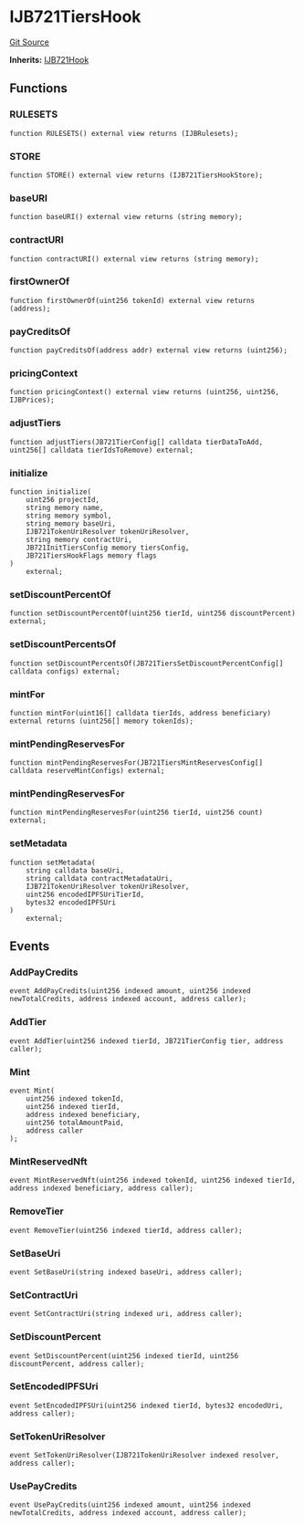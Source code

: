 # IJB721TiersHook
[Git Source](https://github.com/Bananapus/nana-721-hook/blob/e813fb5b7d17cd3d18023137d70a7b2f3911ad99/src/interfaces/IJB721TiersHook.sol)

**Inherits:**
[IJB721Hook](/docs/dev/v5/api/721-hook/interfaces/IJB721Hook.md)


## Functions
### RULESETS


```solidity
function RULESETS() external view returns (IJBRulesets);
```

### STORE


```solidity
function STORE() external view returns (IJB721TiersHookStore);
```

### baseURI


```solidity
function baseURI() external view returns (string memory);
```

### contractURI


```solidity
function contractURI() external view returns (string memory);
```

### firstOwnerOf


```solidity
function firstOwnerOf(uint256 tokenId) external view returns (address);
```

### payCreditsOf


```solidity
function payCreditsOf(address addr) external view returns (uint256);
```

### pricingContext


```solidity
function pricingContext() external view returns (uint256, uint256, IJBPrices);
```

### adjustTiers


```solidity
function adjustTiers(JB721TierConfig[] calldata tierDataToAdd, uint256[] calldata tierIdsToRemove) external;
```

### initialize


```solidity
function initialize(
    uint256 projectId,
    string memory name,
    string memory symbol,
    string memory baseUri,
    IJB721TokenUriResolver tokenUriResolver,
    string memory contractUri,
    JB721InitTiersConfig memory tiersConfig,
    JB721TiersHookFlags memory flags
)
    external;
```

### setDiscountPercentOf


```solidity
function setDiscountPercentOf(uint256 tierId, uint256 discountPercent) external;
```

### setDiscountPercentsOf


```solidity
function setDiscountPercentsOf(JB721TiersSetDiscountPercentConfig[] calldata configs) external;
```

### mintFor


```solidity
function mintFor(uint16[] calldata tierIds, address beneficiary) external returns (uint256[] memory tokenIds);
```

### mintPendingReservesFor


```solidity
function mintPendingReservesFor(JB721TiersMintReservesConfig[] calldata reserveMintConfigs) external;
```

### mintPendingReservesFor


```solidity
function mintPendingReservesFor(uint256 tierId, uint256 count) external;
```

### setMetadata


```solidity
function setMetadata(
    string calldata baseUri,
    string calldata contractMetadataUri,
    IJB721TokenUriResolver tokenUriResolver,
    uint256 encodedIPFSUriTierId,
    bytes32 encodedIPFSUri
)
    external;
```

## Events
### AddPayCredits

```solidity
event AddPayCredits(uint256 indexed amount, uint256 indexed newTotalCredits, address indexed account, address caller);
```

### AddTier

```solidity
event AddTier(uint256 indexed tierId, JB721TierConfig tier, address caller);
```

### Mint

```solidity
event Mint(
    uint256 indexed tokenId,
    uint256 indexed tierId,
    address indexed beneficiary,
    uint256 totalAmountPaid,
    address caller
);
```

### MintReservedNft

```solidity
event MintReservedNft(uint256 indexed tokenId, uint256 indexed tierId, address indexed beneficiary, address caller);
```

### RemoveTier

```solidity
event RemoveTier(uint256 indexed tierId, address caller);
```

### SetBaseUri

```solidity
event SetBaseUri(string indexed baseUri, address caller);
```

### SetContractUri

```solidity
event SetContractUri(string indexed uri, address caller);
```

### SetDiscountPercent

```solidity
event SetDiscountPercent(uint256 indexed tierId, uint256 discountPercent, address caller);
```

### SetEncodedIPFSUri

```solidity
event SetEncodedIPFSUri(uint256 indexed tierId, bytes32 encodedUri, address caller);
```

### SetTokenUriResolver

```solidity
event SetTokenUriResolver(IJB721TokenUriResolver indexed resolver, address caller);
```

### UsePayCredits

```solidity
event UsePayCredits(uint256 indexed amount, uint256 indexed newTotalCredits, address indexed account, address caller);
```

